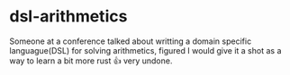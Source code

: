 # dsl-arithmetics

Someone at a conference talked about writting a domain specific languague(DSL) for solving arithmetics, figured I would give it a shot as a way to learn a bit more rust :+1: very undone.
